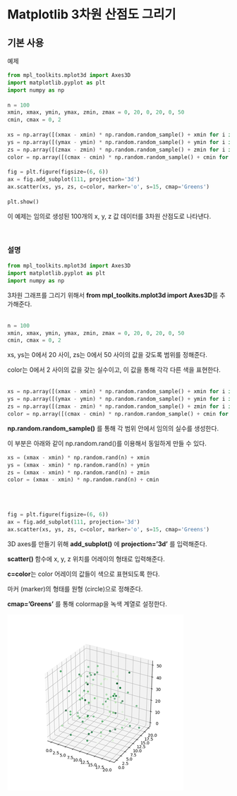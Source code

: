 # Matplotlib 3차원 산점도 그리기
## 기본 사용
예제  
```python
from mpl_toolkits.mplot3d import Axes3D
import matplotlib.pyplot as plt
import numpy as np

n = 100
xmin, xmax, ymin, ymax, zmin, zmax = 0, 20, 0, 20, 0, 50
cmin, cmax = 0, 2

xs = np.array([(xmax - xmin) * np.random.random_sample() + xmin for i in range(n)])
ys = np.array([(ymax - ymin) * np.random.random_sample() + ymin for i in range(n)])
zs = np.array([(zmax - zmin) * np.random.random_sample() + zmin for i in range(n)])
color = np.array([(cmax - cmin) * np.random.random_sample() + cmin for i in range(n)])

fig = plt.figure(figsize=(6, 6))
ax = fig.add_subplot(111, projection='3d')
ax.scatter(xs, ys, zs, c=color, marker='o', s=15, cmap='Greens')

plt.show()
```
이 예제는 임의로 생성된 100개의 x, y, z 값 데이터를 3차원 산점도로 나타낸다.

</br>

### 설명
```python
from mpl_toolkits.mplot3d import Axes3D
import matplotlib.pyplot as plt
import numpy as np
```
3차원 그래프를 그리기 위해서 **from mpl_toolkits.mplot3d import Axes3D**를 추가해준다.
<br><br>
```python
n = 100
xmin, xmax, ymin, ymax, zmin, zmax = 0, 20, 0, 20, 0, 50
cmin, cmax = 0, 2
```
xs, ys는 0에서 20 사이, zs는 0에서 50 사이의 값을 갖도록 범위를 정해준다.

color는 0에서 2 사이의 값을 갖는 실수이고, 이 값을 통해 각각 다른 색을 표현한다.
<br><br>
```python
xs = np.array([(xmax - xmin) * np.random.random_sample() + xmin for i in range(n)])
ys = np.array([(ymax - ymin) * np.random.random_sample() + ymin for i in range(n)])
zs = np.array([(zmax - zmin) * np.random.random_sample() + zmin for i in range(n)])
color = np.array([(cmax - cmin) * np.random.random_sample() + cmin for i in range(n)])
```
**np.random.random_sample()** 를 통해 각 범위 안에서 임의의 실수를 생성한다.

이 부분은 아래와 같이 np.random.rand()를 이용해서 동일하게 만들 수 있다.
```python
xs = (xmax - xmin) * np.random.rand(n) + xmin
ys = (xmax - xmin) * np.random.rand(n) + ymin
zs = (xmax - xmin) * np.random.rand(n) + zmin
color = (xmax - xmin) * np.random.rand(n) + cmin
```
<br><br>

```python
fig = plt.figure(figsize=(6, 6))
ax = fig.add_subplot(111, projection='3d')
ax.scatter(xs, ys, zs, c=color, marker='o', s=15, cmap='Greens')
```
3D axes를 만들기 위해 **add_subplot()** 에 **projection=’3d’** 를 입력해준다.

**scatter()** 함수에 x, y, z 위치를 어레이의 형태로 입력해준다.

**c=color**는 color 어레이의 값들이 색으로 표현되도록 한다.

마커 (marker)의 형태를 원형 (circle)으로 정해준다.

**cmap=’Greens’** 를 통해 colormap을 녹색 계열로 설정한다.

![](Images/2023-05-06-20-04-15.png)